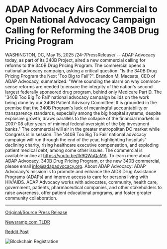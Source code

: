 # ADAP Advocacy Airs Commercial to Open National Advocacy Campaign Calling for Reforming the 340B Drug Pricing Program

WASHINGTON, DC, May 15, 2025 /24-7PressRelease/ -- ADAP Advocacy today, as part of its 340B Project, aired a new commercial calling for reforms to the 340B Drug Pricing Program. The commercial opens a national advocacy campaign, asking a critical question: "Is the 340B Drug Pricing Program the Next 'Too Big to Fail'?".   Brandon M. Macsata, CEO of ADAP Advocacy, summarized: "We're sounding the alarm on why common-sense reforms are needed to ensure the integrity of the nation's second largest federally sponsored drug program, behind only Medicare Part D. The '340B Too Big To Fail' national advocacy campaign builds on the work being done by our 340B Patient Advisory Committee. It is grounded in the premise that the 340B Program's lack of meaningful accountability or transparency standards, especially among the big hospital systems, despite explosive growth, draws parallels to the collapse of the financial markets in 2007-08 after years of minimal federal oversight of the big investment banks."  The commercial will air in the greater metropolitan DC market while Congress is in session. The '340B Too Big To Fail' national advocacy campaign will run through the end of the year, highlighting hospitals' declining charity, rising healthcare executive compensation, and exploding patient medical debt, among some other issues.  The commercial is available online at https://youtu.be/IIr9QWaQaMA. 		  To learn more about ADAP Advocacy, 340B Drug Pricing Program, or the new 340B commercial, please email info@adapadvocacy.org.  About ADAP Advocacy: ADAP Advocacy's mission is to promote and enhance the AIDS Drug Assistance Programs (ADAPs) and improve access to care for persons living with HIV/AIDS. ADAP Advocacy works with advocates, community, health care, government, patients, pharmaceutical companies, and other stakeholders to raise awareness, offer patient educational programs, and foster greater community collaboration. 

---

[Original/Source Press Release](https://www.24-7pressrelease.com/press-release/522759/adap-advocacy-airs-commercial-to-open-national-advocacy-campaign-calling-for-reforming-the-340b-drug-pricing-program)
                    

[Newsramp.com TLDR](https://newsramp.com/curated-news/adap-advocacy-launches-new-commercial-urging-reforms-to-340b-drug-pricing-program/3e102c664f22660e44d91e034bf21d92) 

 



[Reddit Post](https://www.reddit.com/r/newsramp/comments/1kn2ebm/adap_advocacy_launches_new_commercial_urging/) 



![Blockchain Registration](https://cdn.newsramp.app/24-7PressRelease/qrcode/255/15/hikevW09.webp)